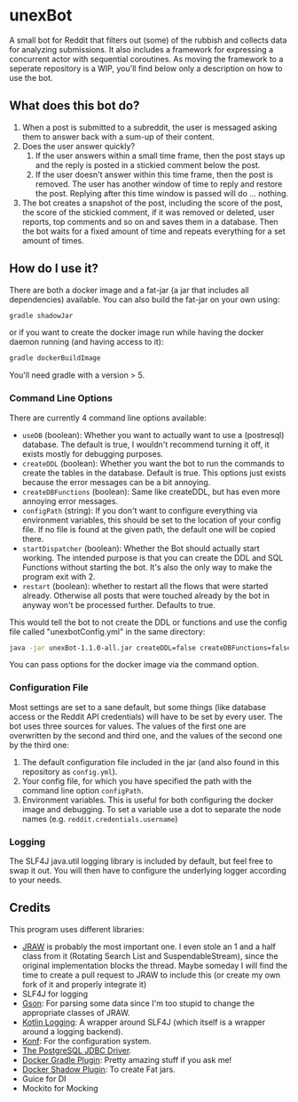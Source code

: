 # unexBot

A small bot for Reddit that filters out (some) of the rubbish and collects data for analyzing submissions.
It also includes a framework for expressing a concurrent actor with sequential coroutines.
As moving the framework to a seperate repository is a WIP, you'll find below only a description on how to use the bot.

## What does this bot do?

1. When a post is submitted to a subreddit, the user is messaged asking them to answer back with a sum-up of their content.
2. Does the user answer quickly?
    1. If the user answers within a small time frame, then the post stays up and the reply is posted in a stickied comment below the post.
    2. If the user doesn't answer within this time frame, then the post is removed. The user has another window of time to reply and restore the post. Replying after this time window is passed will do ... nothing.
3. The bot creates a snapshot of the post, including the score of the post, the score of the stickied comment, if it was removed or deleted, user reports, top comments and so on and saves them in a database. Then the bot waits for a fixed amount of time and repeats everything for a set amount of times.

## How do I use it?

There are both a docker image and a fat-jar (a jar that includes all dependencies) available. You can also build the fat-jar on your own using:

```bash
gradle shadowJar
```

or if you want to create the docker image run while having the docker daemon running (and having access to it):

```bash
gradle dockerBuildImage
```

You'll need gradle with a version > 5.

### Command Line Options

There are currently 4 command line options available:

- `useDB` (boolean): Whether you want to actually want to use a (postresql) database. The default is true, I wouldn't recommend turning it off, it exists mostly for debugging purposes.
- `createDDL` (boolean): Whether you want the bot to run the commands to create the tables in the database. Default is true. This options just exists because the error messages can be a bit annoying.
- `createDBFunctions` (boolean): Same like createDDL, but has even more annoying error messages.
- `configPath` (string): If you don't want to configure everything via environment variables, this should be set to the location of your config file. If no file is found at the given path, the default one will be copied there.
- `startDispatcher` (boolean): Whether the Bot should actually start working. The intended purpose is that you can create the DDL and SQL Functions without starting the bot. It's also the only way to make the program exit with 2.
- `restart` (boolean): whether to restart all the flows that were started already. Otherwise all posts that were touched already by the bot in anyway won't be processed further. Defaults to true.

This would tell the bot to not create the DDL or functions and use the config file called "unexbotConfig.yml" in the same directory:

```bash
java -jar unexBot-1.1.0-all.jar createDDL=false createDBFunctions=false configPath="unexbotConfig.yml"
```

You can pass options for the docker image via the command option.

### Configuration File

Most settings are set to a sane default, but some things (like database access or the Reddit API credentials) will have to be set by every user.
The bot uses three sources for values. The values of the first one are overwritten by the second and third one, and the values of the second one by the third one:

1. The default configuration file included in the jar (and also found in this repository as `config.yml`).
2. Your config file, for which you have specified the path with the command line option `configPath`.
3. Environment variables. This is useful for both configuring the docker image and debugging. To set a variable use a dot to separate the node names (e.g. `reddit.credentials.username`)

### Logging

The SLF4J java.util logging library is included by default, but feel free to swap it out. You will then have to configure the underlying logger according to your needs.

## Credits

This program uses different libraries:

- [JRAW](https://github.com/mattbdean/JRAW) is probably the most important one. I even stole an 1 and a half class from it (Rotating Search List and SuspendableStream), since the original implementation blocks the thread. Maybe someday I will find the time to create a pull request to JRAW to include this (or create my own fork of it and properly integrate it)
- SLF4J for logging
- [Gson](https://github.com/google/gson): For parsing some data since I'm too stupid to change the appropriate classes of JRAW.
- [Kotlin Logging](https://github.com/MicroUtils/kotlin-logging): A wrapper around SLF4J (which itself is a wrapper around a logging backend).
- [Konf](https://github.com/uchuhimo/konf): For the configuration system.
- [The PostgreSQL JDBC Driver](https://jdbc.postgresql.org).
- [Docker Gradle Plugin](https://github.com/bmuschko/gradle-docker-plugin): Pretty amazing stuff if you ask me!
- [Docker Shadow Plugin](https://github.com/johnrengelman/shadow): To create Fat jars.
- Guice for DI
- Mockito for Mocking
